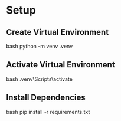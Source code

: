 # Setup

## Create Virtual Environment
bash
python -m venv .venv


## Activate Virtual Environment
bash
.venv\Scripts\activate


## Install Dependencies
bash
pip install -r requirements.txt
